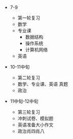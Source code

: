 - 7-9
  - 第一轮复习
  - 数学
  - 专业课
    - 数据结构
    - 操作系统
    - 计算机网络
  - 英语





- 10-11中旬
  - 第二轮复习
  - 数学、专业课、英语 真题
  - 政治





- 11中旬-12中旬
  - 第三轮复习
  - 冲刺试卷、模拟题
  - 英语准备大小作文
  - 政治肖四肖八
